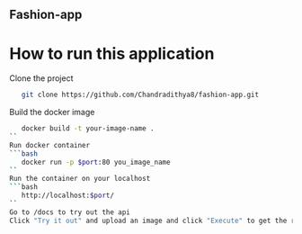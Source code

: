 ## Fashion-app

# How to run this application

Clone the project
```bash
   git clone https://github.com/Chandradithya8/fashion-app.git
```
Build the docker image
```bash
   docker build -t your-image-name .
``
Run docker container
```bash
   docker run -p $port:80 you_image_name
``
Run the container on your localhost
```bash
   http://localhost:$port/
``
Go to /docs to try out the api
Click "Try it out" and upload an image and click "Execute" to get the response
